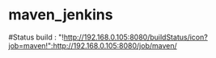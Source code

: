 # maven_jenkins
#Status build : "!http://192.168.0.105:8080/buildStatus/icon?job=maven!":http://192.168.0.105:8080/job/maven/
